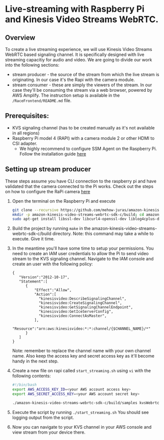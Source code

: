 # Live-streaming with Raspberry Pi and Kinesis Video Streams WebRTC.

## Overview

To create a live streaming experience, we will use Kinesis Video Streams WebRTC based signaling channel. It is specifically
designed with live streaming capacitiy for audio and video. We are going to divide our work into the following sections:
- stream producer - the source of the stream from which the live stream is originating. In our case it's the Rapi with the camera module.
- stream consumer - these are simply the viewers of the stream. In our case they'll be consuming the stream via a web browser,
  powered by AWS Amplify. The instruction setup is available in the `/RaceFrontend/README.md` file.

## Prerequisites:
- KVS signaling channel (has to be created manually as it's not available in all regions)
- Raspberry Pi model 4 (RAPI) with a camera module 2 or other HDMI to CSI adapter.
    - We highly recommend to configure SSM Agent on the Raspberry Pi. Follow the installation guide [here](https://docs.aws.amazon.com/systems-manager/latest/userguide/agent-install-deb.html)


## Setting up stream producer

These steps assume you have CLI connection to the raspberry pi and have validated that the camera connected to the Pi works.
Check out the steps on how to configure the RaPi camera [here](https://projects.raspberrypi.org/en/projects/getting-started-with-picamera/0)

1.  Open the terminal on the Raspberry Pi and execute
    ```bash
    git clone --recursive https://github.com/mehow-juras/amazon-kinesis-video-streams-webrtc-sdk-c
    mkdir -p amazon-kinesis-video-streams-webrtc-sdk-c/build; cd amazon-kinesis-video-streams-webrtc-sdk-c/build; cmake ..
    sudo apt-get install libssl-dev libcurl4-openssl-dev liblog4cplus-dev libgstreamer1.0-dev libgstreamer-plugins-base1.0-dev gstreamer1.0-plugins-base-apps gstreamer1.0-plugins-bad gstreamer1.0-plugins-good gstreamer1.0-plugins-ugly gstreamer1.0-tools
    ```
2. Build the project by running ```make``` in the amazon-kinesis-video-streams-webrtc-sdk-c/build directory. Note: this command
   may take a while to execute. Give it time.
3. In the meantime you'll have some time to setup your permissions. You need to create an IAM user credentials to allow the Pi to send video stream to the KVS signaling channel. Navigate to the IAM console and create an user with the following policy:
    ```
    {
       "Version":"2012-10-17",
       "Statement":[
          {
              "Effect":"Allow",
              "Action":[
                "kinesisvideo:DescribeSignalingChannel",
                "kinesisvideo:CreateSignalingChannel",
                "kinesisvideo:GetSignalingChannelEndpoint",
                "kinesisvideo:GetIceServerConfig",
                "kinesisvideo:ConnectAsMaster",
              ],
              "Resource":"arn:aws:kinesisvideo:*:*:channel/{$CHANNEL_NAME}/*"
          }
       ]
    }
    ```
   Note: remember to replace the channel name with your own channel name. Also keep the access key and secret access key as it'll become handy in the next step.

4. Create a new file on rapi called `start_streaming.sh` using `vi` with the following contents:
    ```bash
    #!/bin/bash
    export AWS_ACCESS_KEY_ID=<your AWS account access key>
    export AWS_SECRET_ACCESS_KEY=<your AWS account secret key> 
    
    ./amazon-kinesis-video-streams-webrtc-sdk-c/build/samples kvsWebrtcClientMaster $YOUR_KVS_CHANNEL_NAME
    ```
5. Execute the script by running ```./start_streaming.sh``` You should see logging output from the script.
6. Now you can navigate to your KVS channel in your AWS console and view stream from your device there.

